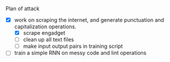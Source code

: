 Plan of attack

- [x] work on scraping the internet, and generate punctuation and capitalization operations.
    - [x] scrape engadget
    - [ ] clean up all text files
    - [ ] make input output pairs in training script
    
- [ ] train a simple RNN on messy code and lint operations